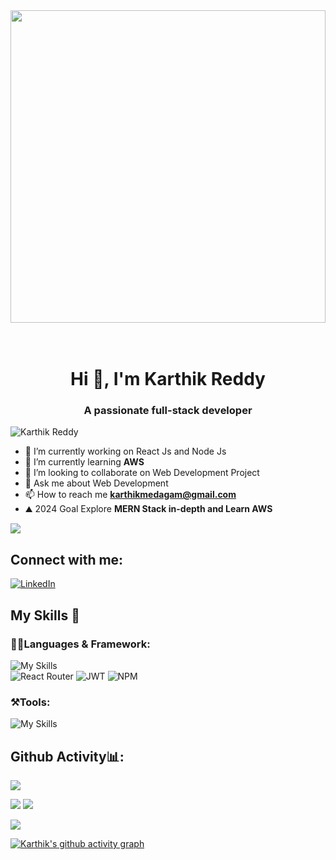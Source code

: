  <div   height="600"  >
<img src="https://user-images.githubusercontent.com/74038190/225813708-98b745f2-7d22-48cf-9150-083f1b00d6c9.gif" width="100%" height="500" >
</div> 
<br><br>

 <h1 align="center">Hi 👋, I'm Karthik Reddy</h1>
<h3 align="center">A passionate full-stack developer </h3>

<p align="left"> <img src="https://komarev.com/ghpvc/?username=MVKarthikReddy&label=Profile%20views&color=0e75b6&style=flat" alt="Karthik Reddy" /> </p>

- 🔭 I’m currently working on React Js and Node Js
- 🌱 I’m currently learning **AWS**
- 👯 I’m looking to collaborate on Web Development Project
- 💬 Ask me about Web Development
- 📫 How to reach me **karthikmedagam@gmail.com**
- ⛰️ 2024 Goal Explore **MERN Stack in-depth and Learn AWS**

<a href="https://www.github.com/MVKarthikReddy" target="_blank"><img
src="https://img.shields.io/github/followers/MVKarthikReddy?logo=github&style=for-the-badge&color=0891b2&labelColor=1c1917" /></a>

<h2 align="left">Connect with me:</h2>

  [![LinkedIn](https://img.shields.io/badge/LinkedIn-%230077B5.svg?logo=linkedin&logoColor=white)](https://linkedin.com/in/karthik-reddy-medagam)  

## My Skills 🚀 
<h3>👨‍💻Languages & Framework: </h3>

 ![My Skills](https://skillicons.dev/icons?i=js,react,redux-toolkit,django,python,tailwind,css,html,nodejs,express,mongodb,java)
 <br/>
 ![React Router](https://img.shields.io/badge/React_Router-CA4245?style=for-the-badge&logo=react-router&logoColor=white)
  ![JWT](https://img.shields.io/badge/JWT-black?style=for-the-badge&logo=JSON%20web%20tokens)
   ![NPM](https://img.shields.io/badge/NPM-%23000000.svg?style=for-the-badge&logo=npm&logoColor=white)
 
 
 
 <h3>⚒️Tools:</h3>
 
  ![My Skills](https://skillicons.dev/icons?i=github,firebase,vercel,netlify,vscode)
 
 <!-- ![My Skills](https://skillicons.dev/icons?i=py,git,github,cpp,css,express,firebase,git,github,html,js,linux,md,nodejs,react,redux,django,tailwind,ts,vercel,vscode,mongodb,bootstrap,)  -->



 

## Github Activity📊:

![](https://github-readme-stats.vercel.app/api?username=MVKarthikReddy&theme=react&hide_border=false&include_all_commits=true&count_private=true)

![](https://github-readme-streak-stats.herokuapp.com/?user=MVKarthikReddy&theme=react&hide_border=false)
![](https://activity-graph.herokuapp.com/graph?username=MVKarthikReddy&theme=redical)

![](https://github-readme-stats.vercel.app/api/top-langs/?username=MVKarthikReddy&layout=compact&theme=tokyonight&langs_count=10)
 





[![Karthik's github activity graph](https://github-readme-activity-graph.vercel.app/graph?username=MVKarthikReddy&custom_title=Contribution%Graph&bg_color=020C0F&color=dcdcdc&line=21abcd&point=555555&area=true&hide_border=true)](https://github.com/ashutosh00710/github-readme-activity-graph)
 

 
 
 
